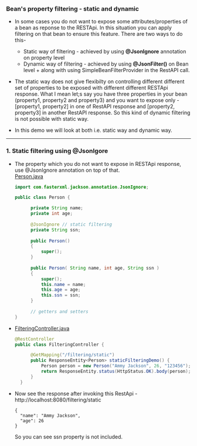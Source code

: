 ### Bean's property filtering - static and dynamic
* In some cases you do not want to expose some attributes/properties of a bean as reponse to the RESTApi. In this situation you can apply filtering on that bean to ensure this feature. There are two ways to do this-
  * Static way of filtering - achieved by using **@JsonIgnore** annotation on property level
  * Dynamic way of filtering - achieved by using **@JsonFilter()** on Bean level + along with using SimpleBeanFilterProvider in the RestAPI call. 
  
* The static way does not give flexibilty on controlling different different set of properties to be exposed with different different RESTApi response. What I mean let;s say you have three properties in your bean (property1, property2 and property3) and you want to expose only - [property1, property2] in one of RestAPI response and [property2, property3] in another RestAPI response. So this kind of dynamic filtering is not possible with static way.

* In this demo we will look at both i.e. static way and dynamic way.
<hr/>

### 1. Static filtering using @JsonIgore
* The property which you do not want to expose in RESTApi response, use @JsonIgnore annotation on top of that.\
  [Person.java](https://github.com/thedevd/techBlog/blob/master/springboot/restful-web-services/06-filtering-beanproperty/src/main/java/com/thedevd/springboot/bean/Person.java)
  ```java
  import com.fasterxml.jackson.annotation.JsonIgnore;

  public class Person {

	    private String name;
	    private int age;
	    
	    @JsonIgnore // static filtering
	    private String ssn;
	    
	    public Person()
	    {
	    	super();
	    }
	    
	    public Person( String name, int age, String ssn )
	    {
	    	super();
	    	this.name = name;
	    	this.age = age;
	    	this.ssn = ssn;
	    }
	    
	    // getters and setters
  }
  ```

* [FilteringController.java](https://github.com/thedevd/techBlog/blob/master/springboot/restful-web-services/06-filtering-beanproperty/src/main/java/com/thedevd/springboot/controller/FilteringController.java)
  ```java
  @RestController
  public class FilteringController {

	    @GetMapping("/filtering/static")
	    public ResponseEntity<Person> staticFilteringDemo() {
	    	Person person = new Person("Ammy Jackson", 26, "123456");
	    	return ResponseEntity.status(HttpStatus.OK).body(person);
	    }
	}
  ```
* Now see the response after invoking this RestApi - http://localhost:8080/filtering/static
  ```
  {
    "name": "Ammy Jackson",
    "age": 26
  }
  ```
  So you can see ssn property is not included.
